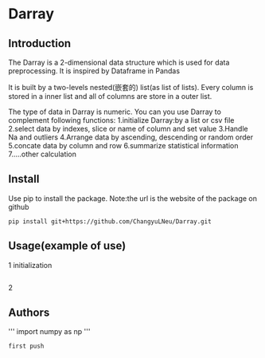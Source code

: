 # Darray
## Introduction
The Darray is a 2-dimensional data structure which is used for data preprocessing. It is inspired by Dataframe in Pandas

It is built by a two-levels nested(嵌套的) list(as list of lists). Every column is stored in a inner list and all of columns are store in a outer list. 

The type of data in Darray is numeric. 
You can you use Darray to complement following functions:
1.initialize Darray:by a list or csv file
2.select data by indexes, slice or name of column and set value
3.Handle Na and outliers
4.Arrange data by ascending, descending or random order
5.concate data by column and row
6.summarize statistical information
7.....other calculation 

## Install
Use pip to install the package.
Note:the url is the website of the package on github
```
pip install git+https://github.com/ChangyuLNeu/Darray.git
```


## Usage(example of use)
1 initialization
```

```

2
## Authors


'''
import numpy as np
'''

```
first push
```
